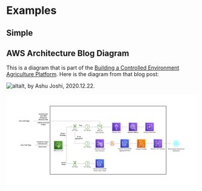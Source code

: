 # Examples

## Simple

## AWS Architecture Blog Diagram
This is a diagram that is part of the [Building a Controlled Environment Agriculture Platform](https://aws.amazon.com/blogs/architecture/building-a-controlled-environment-agriculture-platform/ "Building a Controlled Environment Agriculture Platform"). 
Here is the diagram from that blog post:

![altalt](https://d2908q01vomqb2.cloudfront.net/fc074d501302eb2b93e2554793fcaf50b3bf7291/2020/12/21/Data-pipeline-Grov-Technologies-1024x374.png "Building a Controlled Environment Agriculture Platform Diagram"), by Ashu Joshi, 2020.12.22.

![Diagram re-created using aswicons.sty](https://github.com/gnewton/awsArchIcons2LaTeX/raw/main/examples/Data-pipeline-Grov-Technologies.png "Diagram re-created using aswicons.sty")


